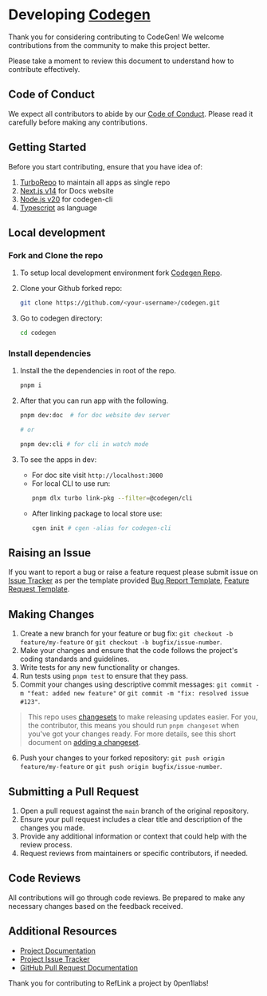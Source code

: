 # Developing [Codegen](https://github.com/Leo5661/codegen/)

Thank you for considering contributing to CodeGen! We welcome contributions from the community to make this project better.

Please take a moment to review this document to understand how to contribute effectively.

## Code of Conduct

We expect all contributors to abide by our [Code of Conduct](CODE_OF_CONDUCT.md). Please read it carefully before making any contributions.

## Getting Started

Before you start contributing, ensure that you have idea of:

1. [TurboRepo](https://turbo.build/repo/docs) to maintain all apps as single repo
2. [Next.js v14](https://nextjs.org/docs) for Docs website
3. [Node.js v20](https://nodejs.org/docs/latest/api/) for codegen-cli
3. [Typescript](https://www.typescriptlang.org/docs/) as language

## Local development

### Fork and Clone the repo

1. To setup local development environment fork [Codegen Repo](https://github.com/Leo5661/codegen/).

2. Clone your Github forked repo:
    ```sh
    git clone https://github.com/<your-username>/codegen.git
    ``` 
3. Go to codegen directory:
    ```sh
    cd codegen
    ```

### Install dependencies

1. Install the the dependencies in root of the repo. 
    ```sh
    pnpm i
    ```

2. After that you can run app with the following.
    ```sh
    pnpm dev:doc  # for doc website dev server

    # or

    pnpm dev:cli # for cli in watch mode
    ```
3. To see the apps in dev: 
    * For doc site visit ``` http://localhost:3000 ```
    * For local CLI to use run:
        ```sh
        pnpm dlx turbo link-pkg --filter=@codegen/cli
        ```
    * After linking package to local store use:
        ```sh
        cgen init # cgen -alias for codegen-cli
        ```

## Raising an Issue

If you want to report a bug or raise a feature request please submit issue on [Issue Tracker](https://github.com/Leo5661/codegen/issues) as per the template provided [Bug Report Template](https://github.com/Leo5661/codegen/blob/main/.github/ISSUE_TEMPLATE/bug_report.md), [Feature Request Template](https://github.com/Leo5661/codegen/blob/main/.github/ISSUE_TEMPLATE/feature_request.md).

## Making Changes

1. Create a new branch for your feature or bug fix: `git checkout -b feature/my-feature` or `git checkout -b bugfix/issue-number`.
2. Make your changes and ensure that the code follows the project's coding standards and guidelines.
3. Write tests for any new functionality or changes.
4. Run tests using `pnpm test` to ensure that they pass.
5. Commit your changes using descriptive commit messages: `git commit -m "feat: added new feature"` or `git commit -m "fix: resolved issue #123"`.

> This repo uses [changesets](https://github.com/changesets/changesets) to
make releasing updates easier. For you, the contributor, this means you
should run `pnpm changeset` when you've got your changes ready. For
more details, see this short document on [adding a changeset](https://github.com/changesets/changesets/blob/main/docs/adding-a-changeset.md#i-am-in-a-single-package-repository).

6. Push your changes to your forked repository: `git push origin feature/my-feature` or `git push origin bugfix/issue-number`.

## Submitting a Pull Request

1. Open a pull request against the `main` branch of the original repository.
2. Ensure your pull request includes a clear title and description of the changes you made.
3. Provide any additional information or context that could help with the review process.
4. Request reviews from maintainers or specific contributors, if needed.

## Code Reviews

All contributions will go through code reviews. Be prepared to make any necessary changes based on the feedback received.

## Additional Resources

- [Project Documentation](README.md)
- [Project Issue Tracker](https://github.com/Leo5661/codegen/issues)
- [GitHub Pull Request Documentation](https://docs.github.com/en/github/collaborating-with-issues-and-pull-requests/about-pull-requests)

Thank you for contributing to RefLink a project by 0pen1labs!
